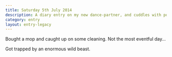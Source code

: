 ```yaml
---
title: Saturday 5th July 2014
description: A diary entry on my new dance-partner, and cuddles with podgy little animals
category: entry
layout: entry-legacy
---
```


Bought a mop and caught up on some cleaning. Not the most eventful day&hellip;

Got trapped by an enormous wild beast.

